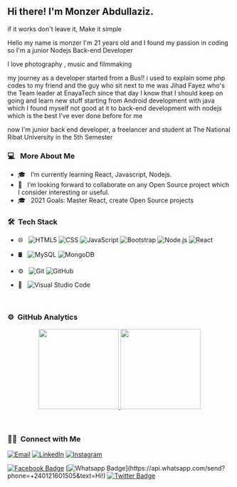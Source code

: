 <h2>  Hi there! I'm Monzer Abdullaziz. </h2>
 
if it works don't leave it, Make it simple

Hello my name is monzer I'm 21 years old and I found my passion in coding so I'm a junior Nodejs Back-end Developer

I love photography , music and filmmaking

my journey as a developer started from a Bus!!
i used to explain some php codes to my friend and the guy who sit next to me was Jihad Fayez who's the Team leader at EnayaTech since that day I know that I should keep on going and learn new stuff
starting from Android development with java which I found myself not good at it to back-end development with nodejs which is the best I've ever done before for me

now I'm junior back end developer, a freelancer and student at The National Ribat University in the 5th Semester

<h3>  💻 &nbsp; More About Me </h3>

-  🎓 &nbsp; I’m currently learning React, Javascript, Nodejs.
-  👯 &nbsp; I’m looking forward to collaborate on any Open Source project which I consider interesting or useful.
-  🎓 &nbsp; 2021 Goals: Master React, create Open Source projects

<h3> 🛠 &nbsp;Tech Stack</h3>

-  🌐 &nbsp;
   ![HTML5](https://img.shields.io/badge/-HTML5-333333?style=flat&logo=HTML5)
   ![CSS](https://img.shields.io/badge/-CSS-333333?style=flat&logo=CSS3&logoColor=1572B6)
   ![JavaScript](https://img.shields.io/badge/-JavaScript-333333?style=flat&logo=javascript)
   ![Bootstrap](https://img.shields.io/badge/-Bootstrap-333333?style=flat&logo=bootstrap&logoColor=563D7C)
   ![Node.js](https://img.shields.io/badge/-Node.js-333333?style=flat&logo=node.js)
   ![React](https://img.shields.io/badge/-React-333333?style=flat&logo=react)
-  🛢 &nbsp;
   ![MySQL](https://img.shields.io/badge/-MySQL-333333?style=flat&logo=mysql)
   ![MongoDB](https://img.shields.io/badge/-MongoDB-333333?style=flat&logo=mongodb)
-  ⚙️ &nbsp;
   ![Git](https://img.shields.io/badge/-Git-333333?style=flat&logo=git)
   ![GitHub](https://img.shields.io/badge/-GitHub-333333?style=flat&logo=github)

-  🔧 &nbsp;
   ![Visual Studio Code](https://img.shields.io/badge/-Visual%20Studio%20Code-333333?style=flat&logo=visual-studio-code&logoColor=007ACC)

<br/>

<h3> ⚙️ &nbsp;GitHub Analytics</h3>
<p align="center">
<a href="https://github.com/monzersmiledev">
  <img height="180em" src="https://github-readme-stats.vercel.app/api?username=monzersmiledev&show_icons=true&theme=algolia&include_all_commits=true&count_private=true"/>
  <img height="180em" src="https://github-readme-stats.vercel.app/api/top-langs/?username=monzersmiledev&layout=compact&langs_count=8&theme=algolia"/>
</a>
</p>

<br/>

<h3> 🤝🏻 &nbsp;Connect with Me </h3>

<p>
<a href="mailto:monzersmiledev@outlook.com"><img alt="Email" src=""></a>
<a href="https://www.linkedin.com/in/monzersmiledev/"><img alt="LinkedIn" src=""></a>
<a href="https://www.instagram.com/monzersmiledev/"><img alt="Instagram" src=""></a>

[![Facebook Badge](https://img.shields.io/badge/-Facebook-3b5998?style=flat-square&labelColor=3b5998&logo=facebook&logoColor=white&link=https://www.facebook.com/monzersmiledev/)](https://www.facebook.com/saddam.arbaa)
[![Whatsapp Badge](https://img.shields.io/badge/-Whatsapp-4CA143?style=flat-square&labelColor=4CA143&logo=whatsapp&logoColor=white&link=https://api.whatsapp.com/send?phone=+249121601505&text=Hi!)](https://api.whatsapp.com/send?phone=+240121601505&text=Hi!)
[![Twitter Badge](https://img.shields.io/badge/-Twitter-1da1f2?style=flat-square&labelColor=1da1f2&logo=twitter&logoColor=white&link=https://www.twitter.com/monzersmiledev/)](https://twitter.com/monzersmiledev/)

</p>

